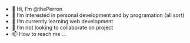 - 👋 Hi, I’m @thePerron
- 👀 I’m interested in personal development and by programation (all sort) 
- 🌱 I’m currently learning web development
- 💞️ I’m not looking to collaborate on project 
- 📫 How to reach me ...

<!---
thePerron/thePerron is a ✨ special ✨ repository because its `README.md` (this file) appears on your GitHub profile.
You can click the Preview link to take a look at your changes.
--->
